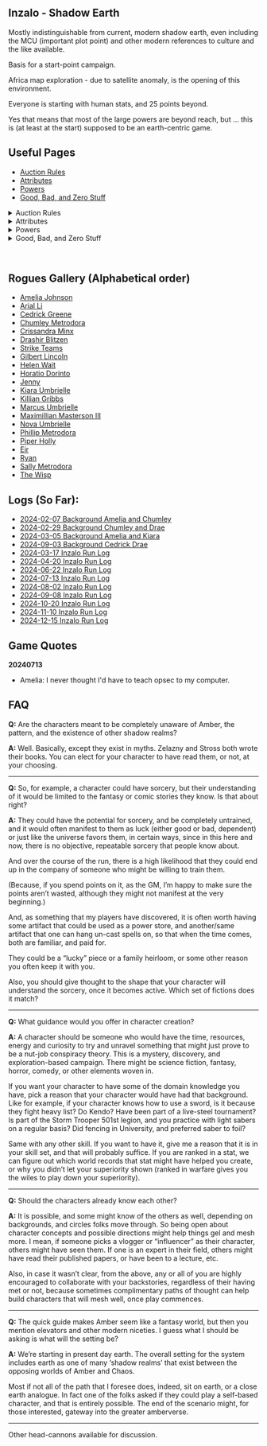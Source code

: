 ## Inzalo - Shadow Earth

Mostly indistinguishable from current, modern shadow earth, even
including the MCU (important plot point) and other modern references
to culture and the like available.

Basis for a start-point campaign.

Africa map exploration - due to satellite anomaly, is the opening of
this environment.

Everyone is starting with human stats, and 25 points beyond.

Yes that means that most of the large powers are beyond reach, but ... this is (at least at the start) supposed to be an earth-centric game.

## Useful Pages
 + [Auction Rules](InzaloAuctionRules)
 + [Attributes](CharacterAttributes)
 + [Powers](PowersBalancesAndOpposites)
 + [Good, Bad, and Zero Stuff](GoodBadZeroStuff)

<details><summary>Auction Rules</summary>

{% capture my_include %}{% include_relative InzaloAuctionRules.md %}{% endcapture %}
{{ my_include | markdownify }}

</details>

<details><summary>Attributes</summary>

{% capture my_include %}{% include_relative CharacterAttributes.md %}{% endcapture %}
{{ my_include | markdownify }}

</details>

<details><summary>Powers</summary>

{% capture my_include %}{% include_relative PowersBalancesAndOpposites.md %}{% endcapture %}
{{ my_include | markdownify }}

</details>

<details><summary>Good, Bad, and Zero Stuff</summary>

{% capture my_include %}{% include_relative GoodBadZeroStuff.md %}{% endcapture %}
{{ my_include | markdownify }}

</details>

&nbsp;

## Rogues Gallery (Alphabetical order)
 + [Amelia Johnson](AmeliaJohnson)
 + [Arial Li](ArialLi)
 + [Cedrick Greene](CedrickGreene)
 + [Chumley Metrodora](ChumleyMetrodora)
 + [Crissandra Minx](CrissandraMinx)
 + [Drashir Blitzen](DrashirBlitzen)
 + [Strike Teams](DrashirStrikeTeams)
 + [Gilbert Lincoln](GilbertLincoln)
 + [Helen Wait](HelenWait)
 + [Horatio Dorinto](HoratioDorinto)
 + [Jenny](JennyJohnson)
 + [Kiara Umbrielle](KiaraUmbrielle)
 + [Killian Gribbs](KillianGribbs)
 + [Marcus Umbrielle](MarcusUmbrielle)
 + [Maximillian Masterson III](MaximillianMastersonIII)
 + [Nova Umbrielle](NovaUmbrielle)
 + [Phillip Metrodora](PhillipMetrodora)
 + [Piper Holly](PiperHolly)
 + [Eir](RavenEir)
 + [Ryan](RyanTheSpook)
 + [Sally Metrodora](SallyMetrodora)
 + [The Wisp](TheWisp)

## Logs (So Far):
 + [2024-02-07 Background Amelia and Chumley](https://plan-b.org/~dkap/Amber/logs/20240207-Background_Amelia_Chumley.html)
 + [2024-02-29 Background Chumley and Drae](https://plan-b.org/~dkap/Amber/logs/20240229-Background_Chumley_Drae.html)
 + [2024-03-05 Background Amelia and Kiara](https://plan-b.org/~dkap/Amber/logs/20240305-Background_Amelia_Kiara.html)
 + [2024-09-03 Background Cedrick Drae](https://plan-b.org/~dkap/Amber/logs/20240903-Background_Cedrick_Drae.html)
 + [2024-03-17 Inzalo Run Log](https://plan-b.org/~dkap/Amber/logs/20240317-Inzalo_Run_Log.html)
 + [2024-04-20 Inzalo Run Log](https://plan-b.org/~dkap/Amber/logs/20240420-Inzalo_Run_Log.html)
 + [2024-06-22 Inzalo Run Log](https://plan-b.org/~dkap/Amber/logs/20240622-Inzalo_Run_Log.html)
 + [2024-07-13 Inzalo Run Log](https://plan-b.org/~dkap/Amber/logs/20240713-Inzalo_Run_Log.html)
 + [2024-08-02 Inzalo Run Log](https://plan-b.org/~dkap/Amber/logs/20240802-Inzalo_Run_Log.html)
 + [2024-09-08 Inzalo Run Log](https://plan-b.org/~dkap/Amber/logs/20240908-Inzalo_Run_Log.html)
 + [2024-10-20 Inzalo Run Log](https://plan-b.org/~dkap/Amber/logs/20241020-Inzalo_Run_Log.html)
 + [2024-11-10 Inzalo Run Log](https://plan-b.org/~dkap/Amber/logs/20241110-Inzalo_Run_Log.html)
 + [2024-12-15 Inzalo Run Log](https://plan-b.org/~dkap/Amber/logs/20241215-Inzalo_Run_Log.html)

## Game Quotes

**20240713**
 + Amelia: I never thought I'd have to teach opsec to my computer.

## FAQ

**Q:** Are the characters meant to be completely unaware of Amber, the pattern, and the existence of other shadow realms?

**A:** Well. Basically, except they exist in myths.  Zelazny and Stross both wrote their books.  You can elect for your character to have read them, or not, at your choosing.

----

**Q:** So, for example, a character could have sorcery, but their understanding of it would be limited to the fantasy or comic stories they know.  Is that about right?

**A:** They could have the potential for sorcery, and be completely untrained, and it would often manifest to them as luck (either good or bad, dependent) or just like the universe favors them, in certain ways, since in this here and now, there is no objective, repeatable sorcery that people know about.

And over the course of the run, there is a high likelihood that they could end up in the company of someone who might be willing to train them.

(Because, if you spend points on it, as the GM, I’m happy to make sure the points aren’t wasted, although they might not manifest at the very beginning.)

And, as something that my players have discovered, it is often worth having some artifact that could be used as a power store, and another/same artifact that one can hang un-cast spells on, so that when the time comes, both are familiar, and paid for.

They could be a “lucky” piece or a family heirloom, or some other reason you often keep it with you.

Also, you should give thought to the shape that your character will understand the sorcery, once it becomes active.  Which set of fictions does it match?

----

**Q:** What guidance would you offer in character creation?

**A:** A character should be someone who would have the time, resources, energy  and curiosity to try and unravel something that might just prove to be a nut-job conspiracy theory.  This is a mystery, discovery, and exploration-based campaign.  There might be science fiction, fantasy, horror, comedy, or other elements woven in.

If you want your character to have some of the domain knowledge you have, pick a reason that your character would have had that background. Like for example, if your character knows how to use a sword, is it because they fight heavy list?  Do Kendo?  Have been part of a live-steel tournament?  Is part of the Storm Trooper 501st legion, and you practice with light sabers on a regular basis? Did fencing in University, and preferred saber to foil?

Same with any other skill.  If you want to have it, give me a reason that it is in your skill set, and that will probably suffice.  If you are ranked in a stat, we can figure out which world records that stat might have helped you create, or why you didn’t let your superiority shown (ranked in warfare gives you the wiles to play down your superiority).

----

**Q:** Should the characters already know each other?

**A:** It is possible, and some might know of the others as well, depending on backgrounds, and circles folks move through.  So being open about character concepts and possible directions might help things gel and mesh more.  I mean, if someone picks a vlogger or “influencer” as their character, others might have seen them.  If one is an expert in their field, others might have read their published papers, or have been to a lecture, etc.

Also, in case it wasn’t clear, from the above, any or all of you are highly encouraged to collaborate with your backstories, regardless of their having met or not, because sometimes complimentary paths of thought can help build characters that will mesh well, once play commences.

----

**Q:** The quick guide makes Amber seem like a fantasy world, but then you mention elevators and other modern niceties.  I guess what I should be asking is what will the setting be? 

**A:** We’re starting in present day earth.  The overall setting for the system includes earth as one of many ‘shadow realms’ that exist between the opposing worlds of Amber and Chaos. 

Most if not all of the path that I foresee does, indeed, sit on earth, or a close earth analogue.  In fact one of the folks asked if they could play a self-based character, and that is entirely possible. The end of the scenario might, for those interested, gateway into the greater amberverse.

----

Other head-cannons available for discussion.
